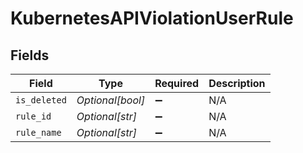 # KubernetesAPIViolationUserRule


## Fields

| Field              | Type               | Required           | Description        |
| ------------------ | ------------------ | ------------------ | ------------------ |
| `is_deleted`       | *Optional[bool]*   | :heavy_minus_sign: | N/A                |
| `rule_id`          | *Optional[str]*    | :heavy_minus_sign: | N/A                |
| `rule_name`        | *Optional[str]*    | :heavy_minus_sign: | N/A                |